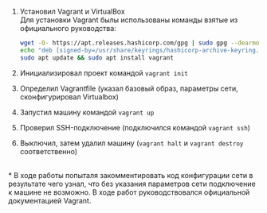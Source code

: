 1. Установил Vagrant и VirtualBox
    <br>Для установки Vagrant былы использованы команды взятые из официального руководства:

    ```bash
    wget -O- https://apt.releases.hashicorp.com/gpg | sudo gpg --dearmor -o /usr/share/keyrings/hashicorp-archive-keyring.gpg
    echo "deb [signed-by=/usr/share/keyrings/hashicorp-archive-keyring.gpg] https://apt.releases.hashicorp.com $(lsb_release -cs) main" | sudo tee /etc/apt/sources.list.d/hashicorp.list
    sudo apt update && sudo apt install vagrant
    ```
4. Инициализировал проект командой ```vagrant init```
5. Определил Vagrantfile (указал базовый образ, параметры сети, сконфигурировал Virtualbox)
6. Запустил машину командой ```vagrant up```
7. Проверил SSH-подключение (подключился командой ```vagrant ssh```)
8. Выключил, затем удалил машину (```vagrant halt``` и ```vagrant destroy``` соответственно)

  <br>
  &ast; В ходе работы попыталя закомментировать код конфигурации сети в результате чего узнал, что без указания параметров сети подключение к машине не возможно. В ходе работ руководствовался официальной документацией Vagrant.
